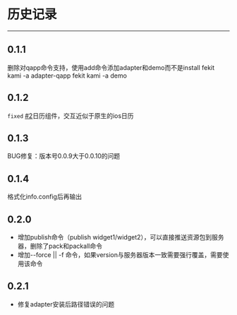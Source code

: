 # 历史记录

---

## 0.1.1
删除对qapp命令支持，使用add命令添加adapter和demo而不是install
fekit kami -a adapter-qapp
fekit kami -a demo


## 0.1.2

`fixed` [#2](http://gitlab.corp.qunar.com/kami/kamibuilder/issues/2)日历组件，交互近似于原生的ios日历

## 0.1.3
BUG修复：版本号0.0.9大于0.0.10的问题

## 0.1.4
格式化info.config后再输出

## 0.2.0
* 增加publish命令（publish widget1/widget2），可以直接推送资源包到服务器，删除了pack和packall命令
* 增加--force || -f 命令，如果version与服务器版本一致需要强行覆盖，需要使用该命令

## 0.2.1
* 修复adapter安装后路径错误的问题
